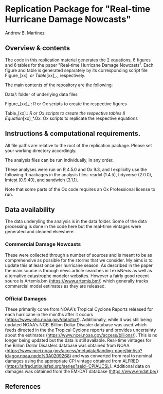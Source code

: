 # Replication Package for "Real-time Hurricane Damage Nowcasts"
Andrew B. Martinez

## Overview & contents

The code in this replication material generates the 2 equations, 6 figures and 6 tables for the paper "Real-time Hurricane Damage Nowcasts". Each figure and table is generated separately by its corresponding script file Figure_[xx]_*.* or Table_[xx]_*.*, respectively.

The main contents of the repository are the following:

Data/: folder of underlying data files

Figure_[xx]_*.*: R or Ox scripts to create the respective figures

Table_[xx]_*.*: R or Ox scripts to create the respective tables
ß
Equation_[xx]_*.Ox: Ox scripts to replicate the respective equations


## Instructions & computational requirements.
All file paths are relative to the root of the replication package. Please set your working directory accordingly.

The analysis files can be run individually, in any order.

These analyses were run on R 4.5.0 and Ox 9.3, and I explicitly use the following R packages in the analysis files: readxl (1.4.5), tidyverse (2.0.0), lmtest (0.9.40), and sandwich (3.1.1).

Note that some parts of the Ox code requires an Ox Professional license to run.

## Data availability 

The data underyling the analysis is in the data folder. Some of the data processing is done in the code here but the real-time vintages were generated  and cleaned elsewhere.

### Commercial Damage Nowcasts

These were collected through a number of sources and is meant to be as comprehensive as possible for the storms that we consider. My aims is to update this at least once per hurricane season. As described in the paper the main source is through news article searches in LexisNexis as well as alternative catastrophe modeler websites. However a fairly good recent source is Artemis.bm (https://www.artemis.bm/) which generally tracks commercial model estimates as they are released. 

### Official Damages

These primarily come from NOAA's Tropical Cyclone Reports released for each hurricane in the months after it occurs (https://www.nhc.noaa.gov/data/tcr/). Additionally, while it was still being updated NOAA's NCEI Billion Dollar Disaster database was used which feeds directed in the the Tropical Cyclone reports and provides uncertainty about the estimates (https://www.ncei.noaa.gov/access/billions/). This is no longer being updated but the data is still available. Real-time vintages for the Billion Dollar Disasters database was obtained from NOAA (https://www.ncei.noaa.gov/access/metadata/landing-page/bin/iso?id=gov.noaa.nodc%3A0209268) and was converted from real to nominal damages using the appropriate CPI vintage obtained from ALFRED (https://alfred.stlouisfed.org/series?seid=CPIAUCSL). Additional data on damages was obtained from the EM-DAT database (https://www.emdat.be/)



## References
